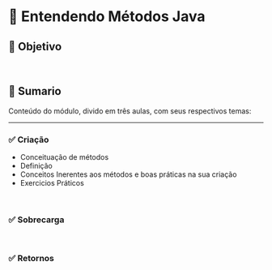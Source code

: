 # 📌 **Entendendo Métodos Java**
## 🎯 Objetivo


<br>

## 📝 **Sumario**
Conteúdo do módulo, divido em três aulas, com seus respectivos temas:
___
### ✅ **Criação**
- Conceituação de métodos
- Definição
- Conceitos Inerentes aos métodos e boas práticas na sua criação
- Exercicios Práticos

<br>

### ✅ **Sobrecarga**

<br>

### ✅ **Retornos**